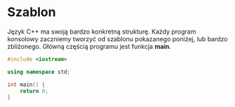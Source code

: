 # Szablon

Język C++ ma swoją bardzo konkretną strukturę. Każdy program konsolowy zaczniemy tworzyć od szablonu pokazanego poniżej, lub bardzo zbliżonego. Główną częścią programu jest funkcja **main**.

```cpp
#include <iostream>

using namespace std;

int main() {
    return 0;
}
```
